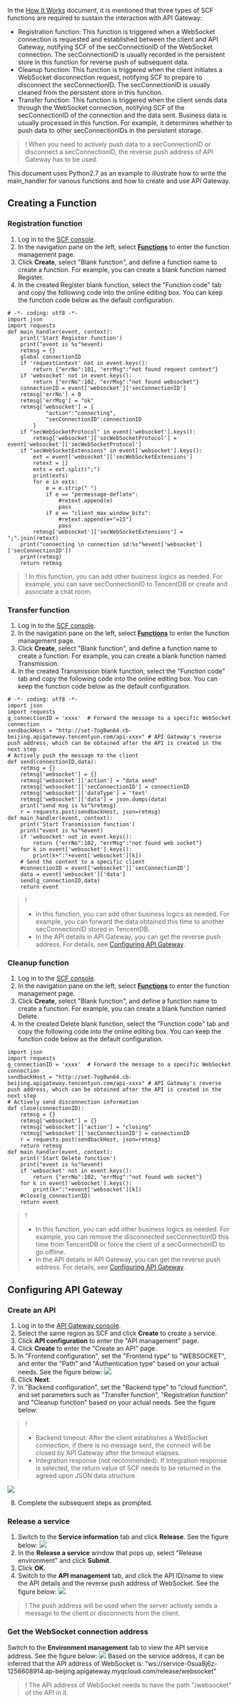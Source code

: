 In the [How It Works](https://cloud.tencent.com/document/product/583/32553) document, it is mentioned that three types of SCF functions are required to sustain the interaction with API Gateway:
- Registration function: This function is triggered when a WebSocket connection is requested and established between the client and API Gateway, notifying SCF of the secConnectionID of the WebSocket connection. The secConnectionID is usually recorded in the persistent store in this function for reverse push of subsequent data.
- Cleanup function: This function is triggered when the client initiates a WebSocket disconnection request, notifying SCF to prepare to disconnect the secConnectionID. The secConnectionID is usually cleaned from the persistent store in this function.
- Transfer function: This function is triggered when the client sends data through the WebSocket connection, notifying SCF of the secConnectionID of the connection and the data sent. Business data is usually processed in this function. For example, it determines whether to push data to other secConnectionIDs in the persistent storage.

>! When you need to actively push data to a secConnectionID or disconnect a secConnectionID, the reverse push address of API Gateway has to be used.

This document uses Python2.7 as an example to illustrate how to write the main_handler for various functions and how to create and use API Gateway.

## Creating a Function

### Registration function

1. Log in to the [SCF console](https://console.cloud.tencent.com/scf).
2. In the navigation pane on the left, select **[Functions](https://console.cloud.tencent.com/scf/list)** to enter the function management page.
3. Click **Create**, select "Blank function", and define a function name to create a function. For example, you can create a blank function named Register.
4. In the created Register blank function, select the "Function code" tab and copy the following code into the online editing box. You can keep the function code below as the default configuration.
```
# -*- coding: utf8 -*-
import json
import requests
def main_handler(event, context):
    print('Start Register function')
    print("event is %s"%event)
    retmsg = {}
    global connectionID
    if 'requestContext' not in event.keys():
        return {"errNo":101, "errMsg":"not found request context"}
    if 'websocket' not in event.keys():
        return {"errNo":102, "errMsg":"not found websocket"}
    connectionID = event['websocket']['secConnectionID']
    retmsg['errNo'] = 0
    retmsg['errMsg'] = "ok" 
    retmsg['websocket'] = {
            "action":"connecting",
            "secConnectionID":connectionID
        }
    if "secWebSocketProtocol" in event['websocket'].keys():
        retmsg['websocket']['secWebSocketProtocol'] = event['websocket']['secWebSocketProtocol']
    if "secWebSocketExtensions" in event['websocket'].keys():
        ext = event['websocket']['secWebSocketExtensions']
        retext = []
        exts = ext.split(";")
        print(exts)
        for e in exts:
            e = e.strip(" ")
            if e == "permessage-deflate":
                #retext.append(e)
                pass
            if e == "client_max_window_bits":
                #retext.append(e+"=15")
                pass
        retmsg['websocket']['secWebSocketExtensions'] = ";".join(retext)
    print("connecting \n connection id:%s"%event['websocket']['secConnectionID'])
    print(retmsg)
    return retmsg
```
>! In this function, you can add other business logics as needed. For example, you can save secConnectionID to TencentDB or create and associate a chat room.

### Transfer function

1. Log in to the [SCF console](https://console.cloud.tencent.com/scf).
2. In the navigation pane on the left, select **[Functions](https://console.cloud.tencent.com/scf/list)** to enter the function management page.
3. Click **Create**, select "Blank function", and define a function name to create a function. For example, you can create a blank function named Transmission.
4. In the created Transmission blank function, select the "Function code" tab and copy the following code into the online editing box. You can keep the function code below as the default configuration.
```
# -*- coding: utf8 -*-
import json
import requests
g_connectionID = 'xxxx'  # Forward the message to a specific WebSocket connection
sendbackHost = "http://set-7og8wn64.cb-beijing.apigateway.tencentyun.com/api-xxxx" # API Gateway's reverse push address, which can be obtained after the API is created in the next step
# Actively push the message to the client
def send(connectionID,data):
    retmsg = {}
    retmsg['websocket'] = {}
    retmsg['websocket']['action'] = "data send"
    retmsg['websocket']['secConnectionID'] = connectionID
    retmsg['websocket']['dataType'] = 'text'
    retmsg['websocket']['data'] = json.dumps(data)
    print("send msg is %s"%retmsg)
    r = requests.post(sendbackHost, json=retmsg)   
def main_handler(event, context):
    print('Start Transmission function')
    print("event is %s"%event)
    if 'websocket' not in event.keys():
        return {"errNo":102, "errMsg":"not found web socket"}
    for k in event['websocket'].keys():
        print(k+":"+event['websocket'][k])
    # Send the content to a specific client
    #connectionID = event['websocket']['secConnectionID']
    data = event['websocket']['data']
    send(g_connectionID,data)
    return event
```
>! 
> - In this function, you can add other business logics as needed. For example, you can forward the data obtained this time to another secConnectionID stored in TencentDB.
> - In the API details in API Gateway, you can get the reverse push address. For details, see [Configuring API Gateway](#ConfigureAPIGateway).

### Cleanup function

1. Log in to the [SCF console](https://console.cloud.tencent.com/scf).
2. In the navigation pane on the left, select **[Functions](https://console.cloud.tencent.com/scf/list)** to enter the function management page.
3. Click **Create**, select "Blank function", and define a function name to create a function. For example, you can create a blank function named Delete.
4. In the created Delete blank function, select the "Function code" tab and copy the following code into the online editing box. You can keep the function code below as the default configuration.
```
import json
import requests
g_connectionID = 'xxxx'  # Forward the message to a specific WebSocket connection
sendbackHost = "http://set-7og8wn64.cb-beijing.apigateway.tencentyun.com/api-xxxx" # API Gateway's reverse push address, which can be obtained after the API is created in the next step
# Actively send disconnection information
def close(connectionID):
    retmsg = {}
    retmsg['websocket'] = {}
    retmsg['websocket']['action'] = "closing"
    retmsg['websocket']['secConnectionID'] = connectionID
    r = requests.post(sendbackHost, json=retmsg)
    return retmsg
def main_handler(event, context):
    print('Start Delete function')
    print("event is %s"%event)
    if 'websocket' not in event.keys():
        return {"errNo":102, "errMsg":"not found web socket"}
    for k in event['websocket'].keys():
        print(k+":"+event['websocket'][k])        
    #close(g_connectionID)
    return event
```
>! 
> - In this function, you can add other business logics as needed. For example, you can remove the disconnected secConnectionID this time from TencentDB or force the client of a secConnectionID to go offline.
> - In the API details in API Gateway, you can get the reverse push address. For details, see [Configuring API Gateway](#ConfigureAPIGateway).

<span id="ConfigureAPIGateway"></span>
## Configuring API Gateway

### Create an API

1. Log in to the [API Gateway console](https://console.cloud.tencent.com/apigateway/index?rid=8).
2. Select the same region as SCF and click **Create** to create a service.
3. Click **API configuration** to enter the "API management" page.
4. Click **Create** to enter the "Create an API" page.
5. In "Frontend configuration", set the "Frontend type" to "WEBSOCKET", and enter the "Path" and "Authentication type" based on your actual needs. See the figure below:
![](https://main.qcloudimg.com/raw/255e351bf7926e1a984e2735877bbb80.png)
6. Click **Next**.
7. In "Backend configuration", set the "Backend type" to "cloud function", and set parameters such as "Transfer function", "Registration function" and "Cleanup function" based on your actual needs. See the figure below:
>! 
> - Backend timeout: After the client establishes a WebSocket connection, if there is no message sent, the connect will be closed by API Gateway after the timeout elapses.
> - Integration response (not recommended): If Integration response is selected, the return value of SCF needs to be returned in the agreed upon JSON data structure.

 ![](https://main.qcloudimg.com/raw/ed7baa101cbd407f6d046b51a9ebb57b.png)

8. Complete the subsequent steps as prompted.

### Release a service

1. Switch to the **Service information** tab and click **Release**. See the figure below:
![](https://main.qcloudimg.com/raw/25cac411f73a735e481d31f965666e6d.png)
2. In the **Release a service** window that pops up, select "Release environment" and click **Submit**.
3. Click **OK**.
4. Switch to the **API management** tab, and click the API ID/name to view the API details and the reverse push address of WebSocket. See the figure below:
![](https://main.qcloudimg.com/raw/8a5f79013046f66eba25aa10fc7f7986.png)
>! The push address will be used when the server actively sends a message to the client or disconnects from the client.


### Get the WebSocket connection address

Switch to the **Environment management** tab to view the API service address. See the figure below:
![](https://main.qcloudimg.com/raw/48b5e37072da95df2238ec3cd2eec504.png)
Based on the service address, it can be inferred that the API address of WebSocket is: "ws://service-0sua8j6z-1256608914.ap-beijing.apigateway.myqcloud.com/release/websocket"
>! The API address of WebSocket needs to have the path "/websocket" of the API in it.
